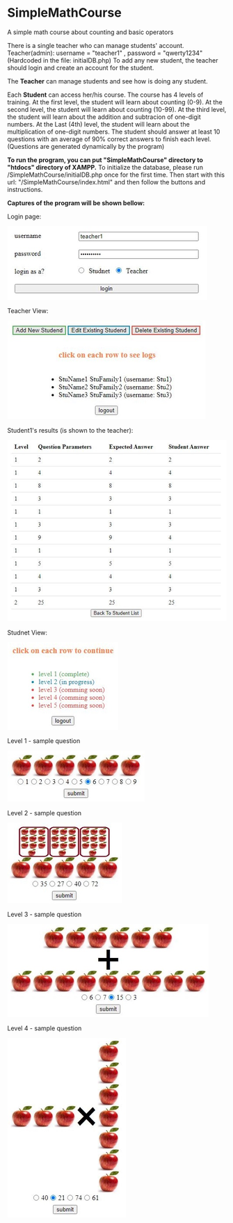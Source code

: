 # SimpleMathCourse
A simple math course about counting and basic operators

There is a single teacher who can manage students' account.
Teacher(admin): username = "teacher1" , password = "qwerty1234"  (Hardcoded in the file: initialDB.php)
To add any new student, the teacher should login and create an account for the student.

The **Teacher** can manage students and see how is doing any student.

Each **Student** can access her/his course. The course has 4 levels of training. At the first level, the student will learn about counting (0-9). At the second level, the student will learn about counting (10-99). At the third level, the student will learn about the addition and subtracion of one-digit numbers. At the Last (4th) level, the student will learn about the multiplication of one-digit numbers.
The student should answer at least 10 questions with an average of 90% correct answers to finish each level. (Questions are generated dynamically by the program)

**To run the program, you can put "SimpleMathCourse" directory to "htdocs" directory of XAMPP.**
To initialize the database, please run /SimpleMathCourse/initialDB.php  once for the first time.
Then start with this url: "/SimpleMathCourse/index.html" and then follow the buttons and instructions.

**Captures of the program will be shown bellow:**

Login page:

![login](https://github.com/SabaFathi/SimpleMathCourse/blob/main/Captures/login.JPG?raw=true)

Teacher View:

![teacher](https://github.com/SabaFathi/SimpleMathCourse/blob/main/Captures/TeacherView.JPG?raw=true)

Student1's results (is shown to the teacher):

![student's result](https://github.com/SabaFathi/SimpleMathCourse/blob/main/Captures/Student1Results.JPG?raw=true)

Studnet View:

![student](https://github.com/SabaFathi/SimpleMathCourse/blob/main/Captures/StudentView_Courses.JPG?raw=true)

Level 1 - sample question

![level1](https://github.com/SabaFathi/SimpleMathCourse/blob/main/Captures/StudentView_Level1.JPG?raw=true)

Level 2 - sample question

![level2](https://github.com/SabaFathi/SimpleMathCourse/blob/main/Captures/StudentView_Level2.JPG?raw=true)

Level 3 - sample question

![level3](https://github.com/SabaFathi/SimpleMathCourse/blob/main/Captures/StudentView_Level3.JPG?raw=true)

Level 4 - sample question

![level4](https://github.com/SabaFathi/SimpleMathCourse/blob/main/Captures/StudentView_Level4.JPG?raw=true)

